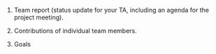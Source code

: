 1. Team report (status update for your TA, including an agenda for the project meeting).

2. Contributions of individual team members.

3. Goals
